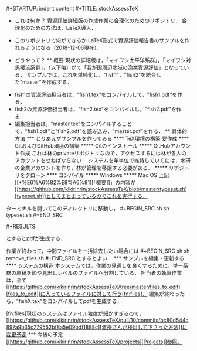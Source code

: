 #+STARTUP: indent content
#+TITLE: stockAssessTeX

* これは何か？
資源評価詳細版の作成作業の合理化のためのリポジトリ．
合理化のための方法は，LaTeX導入．

* このリポジトリで何ができるか
LaTeX形式で資源評価報告書のサンプルを作れるようになる（2018-12-06現在）．
* どうやって？
** 概要
現状の詳細版は，「マイワシ太平洋系群」，「マイワシ対馬暖流系群」，（以下略）がて「我が国周辺水域の漁業資源評価」となっている．
サンプルでは，これを単純化し，"fish1"，"fish2"を統合した"master"を作成する．

- fish1の資源評価担当者は，"fish1.tex"をコンパイルして，"fish1.pdf"を作る．
- fish2の資源評価担当者は，"fish2.tex"をコンパイルし，"fish2.pdf"を作る．
- 編集担当者は，"master.tex"をコンパイルすることで，"fish1.pdf"と"fish2.pdf"を読み込み，"master.pdf"を作る．
** 具体的方法
*** とりあえずサンプルを作ってみる
**** TeX環境の構築
要作成
**** GitおよびGitHub環境の構築
***** Gitのインストール
***** GitHubアカウント作成
これは林のprivateリポジトリなので，アクセスするには林が各人のアカウントをせねばならない．
システムを年単位で維持していくには，水研の企業アカウントを作り，林が管理を移譲する必要がある．
***** リポジトリをクローン
**** コンパイル
***** Windows
***** Mac OS
上記[[*%E6%A6%82%E8%A6%81][「概要]]」の内容が[[https://github.com/kikirinrin/stockAssessTeX/blob/master/typeset.sh][typeset.sh]]としてまとまっているのでこれを実行する．

ターミナルを開いてこのディレクトリに移動し，
#+BEGIN_SRC sh
sh typeset.sh
#+END_SRC

#+RESULTS:

とするとpdfが生成する．

作業が終わって，中間ファイルを一括除去したい場合には
#+BEGIN_SRC sh
sh remove_files.sh
#+END_SRC
とするとよい．
*** サンプルを編集・更新する
**** システムの構造
本システムでは，作業の見通しを良くするために，単一系群の原稿を節や見出しレベルのファイルへ分割している．
担当者の執筆作業は，全て[[https://github.com/kikirinrin/stockAssessTeX/tree/master/files_to_edit][files_to_edit]]に入っているファイルに対して行う[fn:files]．
編集が終わったら，"fishX.tex"をコンパイルしてpdfを生成する．

[fn:files]現状のシステムはファイル粒度が細かすぎるので，[[https://github.com/kikirinrin/stockAssessTeX/pull/10/commits/bc80d544c897a9b35c779552bf8a5e09bdf1888c][渡邊さんが検討して下さった方法]]に変更予定
*** 今後の予定
[[https://github.com/kikirinrin/stockAssessTeX/projects][Projects]]参照．
